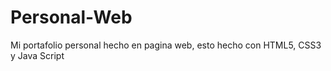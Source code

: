 # Personal-Web
Mi portafolio personal hecho en pagina web, esto hecho con HTML5, CSS3 y Java Script

